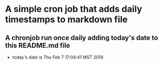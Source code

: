 A simple cron job that adds daily timestamps to markdown file
============================================================
## A chronjob run once daily adding today's date to this README.md file
* today's date is Thu Feb  7 17:04:41 MST 2019
